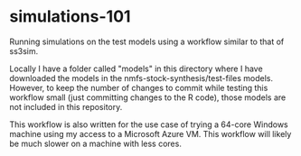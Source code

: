 # simulations-101
Running simulations on the test models using a workflow similar to that of ss3sim.

Locally I have a folder called "models" in this directory where I have downloaded the models in the nmfs-stock-synthesis/test-files models. 
However, to keep the number of changes to commit while testing this workflow small (just committing changes to the R code), those models
are not included in this repository.

This workflow is also written for the use case of trying a 64-core Windows machine using my access to a Microsoft Azure VM. This workflow will
likely be much slower on a machine with less cores.
